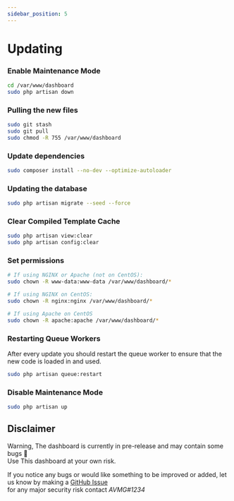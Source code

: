 ```yaml
---
sidebar_position: 5
---
```

# Updating
### Enable Maintenance Mode
```bash
cd /var/www/dashboard
sudo php artisan down
```
### Pulling the new files
```bash
sudo git stash
sudo git pull
sudo chmod -R 755 /var/www/dashboard
```

### Update dependencies
```bash
sudo composer install --no-dev --optimize-autoloader
```

### Updating the database
```bash
sudo php artisan migrate --seed --force
```

### Clear Compiled Template Cache
```bash
sudo php artisan view:clear
sudo php artisan config:clear
```

### Set permissions
```bash
# If using NGINX or Apache (not on CentOS):
sudo chown -R www-data:www-data /var/www/dashboard/*

# If using NGINX on CentOS:
sudo chown -R nginx:nginx /var/www/dashboard/*

# If using Apache on CentOS
sudo chown -R apache:apache /var/www/dashboard/*
```
### Restarting Queue Workers
After every update you should restart the queue worker to ensure that the new code is loaded in and used.
```bash
sudo php artisan queue:restart
```

### Disable Maintenance Mode
```bash
sudo php artisan up
```

## Disclaimer
Warning, The dashboard is currently in pre-release and may contain some bugs 🐛 <br/>
Use This dashboard at your own risk.

If you notice any bugs or would like something to be improved or added, let us know by making a [GitHub Issue](https://github.com/ControlPanel-gg/dashboard/issues/new/choose)<br /> for any major security risk contact _AVMG#1234_


